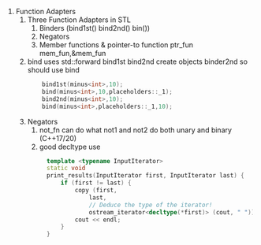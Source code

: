 1. Function Adapters
   1. Three Function Adapters in STL 
      1. Binders (bind1st() bind2nd() bin())
      2. Negators
      3. Member functions & pointer-to function ptr_fun mem_fun,&mem_fun
   2. bind uses std::forward 
          bind1st bind2nd create objects binder2nd
          so should use bind 
        ```cpp
            bind1st(minus<int>,10);
            bind(minus<int>,10,placeholders::_1);
            bind2nd(minus<int>,10);
            bind(minus<int>,placeholders::_1,10);
        ```
    3. Negators
       1. not_fn can do what not1 and not2 do
          both unary and binary (C++17/20)
       2. good decltype use
          ```cpp
            template <typename InputIterator>
            static void
            print_results(InputIterator first, InputIterator last) {
                if (first != last) {
                    copy (first,
                        last,
                        // Deduce the type of the iterator!
                        ostream_iterator<decltype(*first)> (cout, " "));
                    cout << endl;
                }
            }
           ```